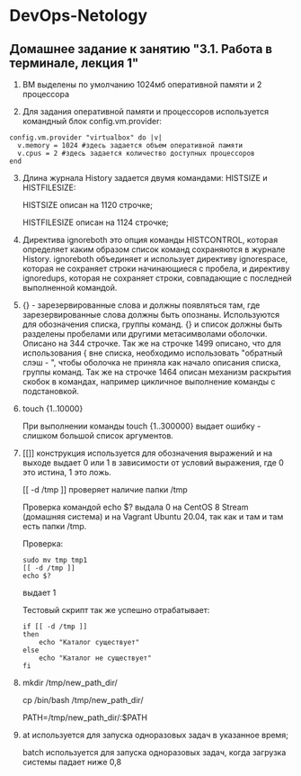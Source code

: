 # DevOps-Netology

## Домашнее задание к занятию "3.1. Работа в терминале, лекция 1"

1. ВМ выделены по умолчанию 1024мб оперативной памяти и 2 процессора

2. Для задания оперативной памяти и процессоров используется командный блок config.vm.provider:
	
  ```
  config.vm.provider "virtualbox" do |v|
    v.memory = 1024 #здесь задается объем оперативной памяти
    v.cpus = 2 #здесь задается количество доступных процессоров
  end
  ```
3. Длина журнала History задается двумя командами: HISTSIZE и HISTFILESIZE:
	
	HISTSIZE описан на 1120 строчке;
	
	HISTFILESIZE описан на 1124 строчке;

4. Директива ignoreboth это опция команды HISTCONTROL, которая определяет каким образом список команд сохраняются в журнале History. ignoreboth объединяет и использует директиву ignorespace, которая не сохраняет строки начинающиеся с пробела, и директиву ignoredups, которая не сохраняет строки, совпадающие с последней выполненной командой.
5. {} - зарезервированные слова и должны появляться там, где зарезервированные слова должны быть опознаны. Используются для обозначения списка, группы команд. {} и список должны быть разделены пробелами или другими метасимволами оболочки. Описано на 344 строчке. 
Так же на строчке 1499 описано, что для использования { вне списка, необходимо использовать "обратный слэш - \", чтобы оболочка не приняла как начало описания списка, группы команд.
Так же на строчке 1464 описан механизм раскрытия скобок в командах, например цикличное выполнение команды с подстановкой.
6. touch {1..10000}

   При выполнении команды touch {1..300000} выдает ошибку - слишком большой список аргументов.

7. [[]] конструкция используется для обозначения выражений и на выходе выдает 0 или 1 в зависимости от условий выражения, где 0 это истина, 1 это ложь.

   [[ -d /tmp ]] проверяет наличие папки /tmp
   
   Проверка командой echo $? выдала 0 на CentOS 8 Stream (домашняя система) и на Vagrant Ubuntu 20.04, так как и там и там есть папки /tmp. 
   
   Проверка:
   	```
   	sudo mv tmp tmp1
	[[ -d /tmp ]]
	echo $?
	```
	выдает 1
	
   Тестовый скрипт так же успешно отрабатывает:
   	```
   	if [[ -d /tmp ]]
	then
		echo "Каталог существует"
	else
		echo "Каталог не существует"
	fi
	```
8. mkdir /tmp/new_path_dir/

   cp /bin/bash /tmp/new_path_dir/

   PATH=/tmp/new_path_dir/:$PATH
   
9. at используется для запуска одноразовых задач в указанное время; 
   
   batch используется для запуска одноразовых задач, когда загрузка системы падает ниже 0,8  
